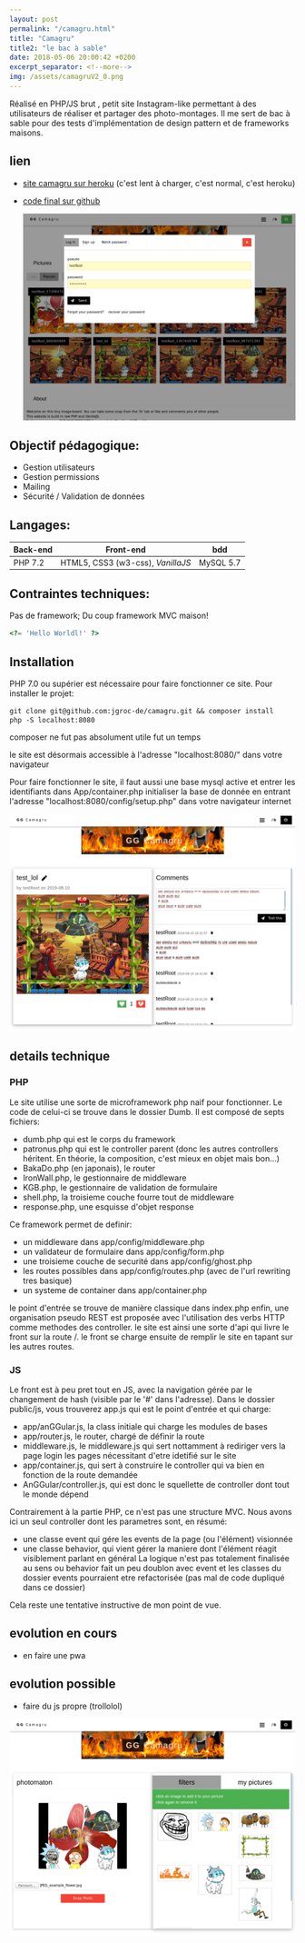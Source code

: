```yaml
---
layout: post
permalink: "/camagru.html"
title: "Camagru"
title2: "le bac à sable"
date: 2018-05-06 20:00:42 +0200
excerpt_separator: <!--more-->
img: /assets/camagruV2_0.png
---
```


Réalisé en PHP/JS brut , petit site Instagram-like permettant à des utilisateurs de réaliser et partager des photo-montages.
Il me sert de bac à sable pour des tests d'implémentation de design pattern et de frameworks maisons.

<!--more-->

## lien

- [site camagru sur heroku](https://camagru42.herokuapp.com/#) (c'est lent à charger, c'est normal, c'est heroku)
- [code final sur github](https://github.com/jgroc-de/camagru)

  ![screenshot](/assets/camagruV2_0.png)

## Objectif pédagogique:

- Gestion utilisateurs
- Gestion permissions
- Mailing
- Sécurité / Validation de données

## Langages:

| Back-end | Front-end                         | bdd       |
| -------- | --------------------------------- | --------- |
| PHP 7.2  | HTML5, CSS3 (w3-css), _VanillaJS_ | MySQL 5.7 |

## Contraintes techniques:

Pas de framework; Du coup framework MVC maison!

```php
<?= 'Hello Worldl!' ?>
```

## Installation

PHP 7.0 ou supérier est nécessaire pour faire fonctionner ce site.
Pour installer le projet:

```
git clone git@github.com:jgroc-de/camagru.git && composer install
php -S localhost:8080
```

composer ne fut pas absolument utile fut un temps

le site est désormais accessible à l'adresse "localhost:8080/" dans votre navigateur

Pour faire fonctionner le site, il faut aussi une base mysql active et entrer les identifiants dans App/container.php
initialiser la base de donnée en entrant l'adresse "localhost:8080/config/setup.php" dans votre navigateur internet

![screenshot](/assets/camagruV2_1.png)

## details technique

### PHP

Le site utilise une sorte de microframework php naif pour fonctionner.
Le code de celui-ci se trouve dans le dossier Dumb.
Il est composé de septs fichiers:

- dumb.php qui est le corps du framework
- patronus.php qui est le controller parent (donc les autres controllers héritent. En théorie, la composition, c'est mieux en objet mais bon…)
- BakaDo.php (en japonais), le router
- IronWall.php, le gestionnaire de middleware
- KGB.php, le gestionnaire de validation de formulaire
- shell.php, la troisieme couche fourre tout de middleware
- response.php, une esquisse d'objet response

Ce framework permet de definir:

- un middleware dans app/config/middleware.php
- un validateur de formulaire dans app/config/form.php
- une troisieme couche de securité dans app/config/ghost.php
- les routes possibles dans app/config/routes.php (avec de l'url rewriting tres basique)
- un systeme de container dans app/container.php

le point d'entrée se trouve de manière classique dans index.php
enfin, une organisation pseudo REST est proposée avec l'utilisation des verbs HTTP comme methodes des controller.
le site est ainsi une sorte d'api qui livre le front sur la route /.
le front se charge ensuite de remplir le site en tapant sur les autres routes.

### JS

Le front est à peu pret tout en JS, avec la navigation gérée par le changement de hash (visible par le '#' dans l'adresse).
Dans le dossier public/js, vous trouverez app.js qui est le point d'entrée
et qui charge:

- app/anGGular.js, la class initiale qui charge les modules de bases
- app/router.js, le router, chargé de définir la route
- middleware.js, le middleware.js qui sert nottamment à rediriger vers la page login les pages nécessitant d'etre idetifié sur le site
- app/container.js, qui sert à construire le controller qui va bien en fonction de la route demandée
- AnGGular/controller.js, qui est donc le squellette de controller dont tout le monde dépend

Contrairement à la partie PHP, ce n'est pas une structure MVC. Nous avons ici un seul controller dont les parametres sont, en résumé:

- une classe event qui gére les events de la page (ou l'élément) visionnée
- une classe behavior, qui vient gérer la maniere dont l'élément réagit visiblement parlant en général
  La logique n'est pas totalement finalisée au sens ou behavior fait un peu doublon avec event et les classes du dossier events pourraient etre refactorisée (pas mal de code dupliqué dans ce dossier)

Cela reste une tentative instructive de mon point de vue.

## evolution en cours

- en faire une pwa

## evolution possible

- faire du js propre (trollolol)

![screenshot](/assets/camagruV2_2.png)
